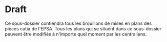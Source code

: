  Draft 
=========

Ce sous-dossier contiendra tous les brouillons de mises en plans des pièces catia de l'EPSA.
 Tous les plans qui se situent dans ce sous-dossier peuvent être modifiés à n'importe quel moment par les centraliens.
